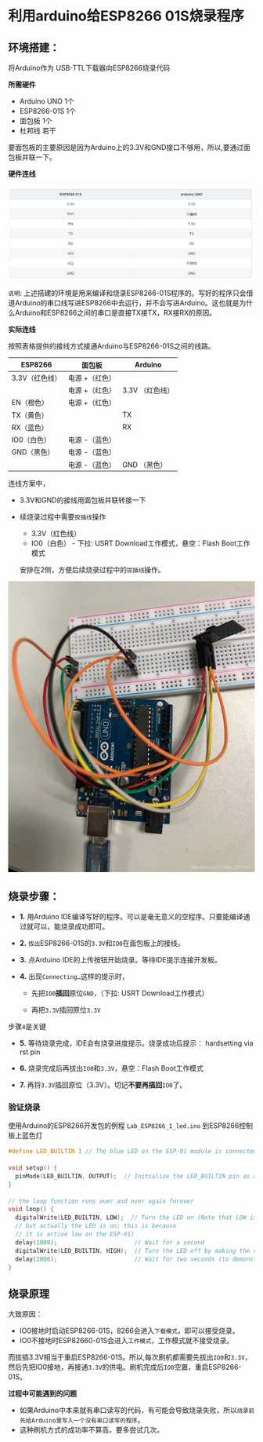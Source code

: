 # 利用arduino给ESP8266 01S烧录程序

## 环境搭建：

将Arduino作为 USB-TTL下载器向ESP8266烧录代码

**所需硬件**

* Arduino UNO	1个
* ESP8266-01S	1个
* 面包板	1个
* 杜邦线	若干

要面包板的主要原因是因为Arduino上的3.3V和GND接口不够用，所以,要通过面包板并联一下。

**硬件连线**

 ![](img/ESP8266_Arduino_Wired.jpg)


`说明`: 上述搭建的环境是用来编译和烧录ESP8266-01S程序的。写好的程序只会借道Arduino的串口线写进ESP8266中去运行，并不会写进Arduino。这也就是为什么Arduino和ESP8266之间的串口是直接TX接TX，RX接RX的原因。

**实际连线**

按照表格提供的接线方式接通Arduino与ESP8266-01S之间的线路。

| ESP8266           |   面包板        | Arduino       |
| ----------------- | ---------------|----------------| 
| 3.3V（红色线）     | 电源 +（红色）  |               |
|                   | 电源 +（红色）  |  3.3V （红色线）  |
| EN（橙色）         | 电源 +（红色）  |                 |  
| TX（黄色）         |                |    TX            |  
| RX（蓝色）         |                |    RX            |
| IO0（白色）        | 电源 -（蓝色）  |                 |
| GND（黑色）        | 电源 -（蓝色）  |                 |
|                   | 电源 -（蓝色）  |   GND （黑色）    |


连线方案中，

* 3.3V和GND的接线用面包板并联转接一下

* 续烧录过程中需要`拔插线`操作
  *  3.3V（红色线） 
  *  IO0（白色） -  下拉: USRT Download工作模式，悬空：Flash Boot工作模式

  安排在2侧，方便后续烧录过程中的`拔插线`操作。

![](img/ESP8266_Arduino_Wired_1.jpg)

## 烧录步骤：

* **1.** 用Arduino IDE编译写好的程序。可以是毫无意义的空程序。只要能编译通过就可以，能烧录成功即可。

* **2.**  `拔出`ESP8266-01S的`3.3V`和`IO0`在面包板上的接线。

* **3.** 点Arduino IDE的上传按钮开始烧录。等待IDE提示连接开发板。

* **4.** 出现`Connecting…`这样的提示时，
  
  * 先把`IO0`**插回**原位`GND`，（下拉: USRT Download工作模式）
  
  * 再把`3.3V`插回原位`3.3V` 

步骤`4`是关键

* **5.** 等待烧录完成，IDE会有烧录进度提示。烧录成功后提示： hardsetting via rst pin

* **6.**  烧录完成后再拔出`IO0`和`3.3V`，悬空：Flash Boot工作模式

* **7.** 再将`3.3V`插回原位（3.3V）。切记**不要再插回**`IO0`了。

### 验证烧录

使用Arduino的ESP8266开发包的例程 `Lab_ESP8266_1_led.ino` 到ESP8266控制板上蓝色灯

```c
#define LED_BUILTIN 1 // The blue LED on the ESP-01 module is connected to GPIO1

void setup() {
  pinMode(LED_BUILTIN, OUTPUT);  // Initialize the LED_BUILTIN pin as an output
}

// the loop function runs over and over again forever
void loop() {
  digitalWrite(LED_BUILTIN, LOW);  // Turn the LED on (Note that LOW is the voltage level
  // but actually the LED is on; this is because
  // it is active low on the ESP-01)
  delay(1000);                      // Wait for a second
  digitalWrite(LED_BUILTIN, HIGH);  // Turn the LED off by making the voltage HIGH
  delay(2000);                      // Wait for two seconds (to demonstrate the active low LED)
}
```

## 烧录原理

大致原因：

* IO0接地时启动ESP8266-01S，8266会进入`下载模式`，即可以接受烧录。
* IO0不接地时ESP82660-01S会进入`工作模式`，工作模式就不接受烧录。

而拔插3.3V相当于重启ESP8266-01S。所以,每次刷机都需要先拔出`IO0`和`3.3V`，然后先把IO0接地，再接通`3.3V`的供电。刷机完成后`IO0`空置，重启ESP8266-01S。

**过程中可能遇到的问题**

* 如果Arduino中本来就有串口读写的代码，有可能会导致烧录失败，所以`烧录前先给Arduino里写入一个没有串口读写的程序`。
* 这种刷机方式的成功率不算高，要多尝试几次。
